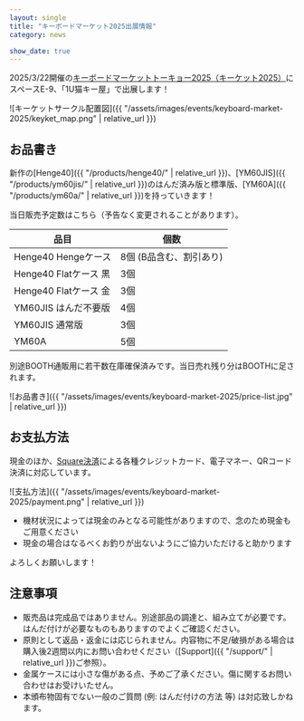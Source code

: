 ```yaml
---
layout: single
title: "キーボードマーケット2025出展情報"
category: news

show_date: true
---
```


2025/3/22開催の[キーボードマーケットトーキョー2025（キーケット2025）](https://keyket.jp/tokyo-2025/)にスペースE-9、「1U猫キー屋」で出展します！

![キーケットサークル配置図]({{ "/assets/images/events/keyboard-market-2025/keyket_map.png" | relative_url }})

## お品書き

新作の[Henge40]({{ "/products/henge40/" | relative_url }})、[YM60JIS]({{ "/products/ym60jis/" | relative_url }})のはんだ済み版と標準版、[YM60A]({{ "/products/ym60a/" | relative_url }})を持っていきます！

当日販売予定数はこちら（予告なく変更されることがあります）。

|品目|個数|
|---|---|
|Henge40 Hengeケース|8個 (B品含む、割引あり)|
|Henge40 Flatケース 黒|3個|
|Henge40 Flatケース 金|3個|
|YM60JIS はんだ不要版|4個|
|YM60JIS 通常版|3個|
|YM60A|5個|

別途BOOTH通販用に若干数在庫確保済みです。当日売れ残り分はBOOTHに足されます。

![お品書き]({{ "/assets/images/events/keyboard-market-2025/price-list.jpg" | relative_url }})

## お支払方法

現金のほか、[Square決済](https://squareup.com/jp/ja)による各種クレジットカード、電子マネー、QRコード決済に対応しています。

![支払方法]({{ "/assets/images/events/keyboard-market-2025/payment.png" | relative_url }})

- 機材状況によっては現金のみとなる可能性がありますので、念のため現金もご用意ください
- 現金の場合はなるべくお釣りが出ないようにご協力いただけると助かります

よろしくお願いします！

## 注意事項

- 販売品は完成品ではありません。別途部品の調達と、組み立てが必要です。はんだ付けが必要なものもありますのでよくご確認ください。
- 原則として返品・返金には応じられません。内容物に不足/破損がある場合は購入後2週間以内にお問い合わせください（[Support]({{ "/support/" | relative_url }})ご参照）。
- 金属ケースには小さな傷がある点、予めご了承ください。傷に関するお問い合わせはお受けいたせん。
- 本頒布物固有でない一般のご質問 (例: はんだ付けの方法 等) は対応致しかねます。
